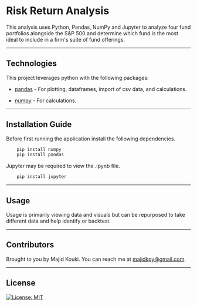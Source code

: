 # Risk Return Analysis

This analysis uses Python, Pandas, NumPy and Jupyter to analyze four fund portfolios alongside the S&P 500 and determine which fund is the most ideal to include in a firm's suite of fund offerings.

---

## Technologies

This project leverages python with the following packages:

* [pandas](https://github.com/pandas-dev/pandas) - For plotting, dataframes, import of csv data, and calculations.

* [numpy](https://github.com/numpy/numpy) - For calculations.

---

## Installation Guide

Before first running the application install the following dependencies.

```python
    pip install numpy
    pip install pandas
```

Jupyter may be required to view the .ipynb file.

```python
    pip install jupyter
```

---

## Usage

Usage is primarily viewing data and visuals but can be repurposed to take different data and help identify or backtest.

---

## Contributors

Brought to you by Majid Kouki. You can reach me at [majidkpy@gmail.com](mailto:majidkpy@gmail.com).

---

## License

[![License: MIT](https://img.shields.io/badge/License-MIT-yellow.svg)](https://opensource.org/licenses/MIT)
